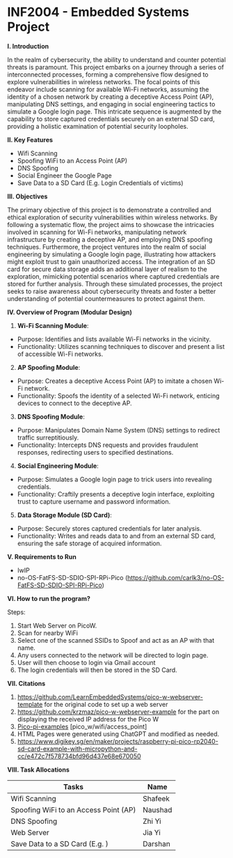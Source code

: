 # INF2004 - Embedded Systems Project
**I. Introduction**

In the realm of cybersecurity, the ability to understand and counter potential threats is paramount. This project embarks on a journey through a series of interconnected processes, forming a comprehensive flow designed to explore vulnerabilities in wireless networks. The focal points of this endeavor include scanning for available Wi-Fi networks, assuming the identity of a chosen network by creating a deceptive Access Point (AP), manipulating DNS settings, and engaging in social engineering tactics to simulate a Google login page. This intricate sequence is augmented by the capability to store captured credentials securely on an external SD card, providing a holistic examination of potential security loopholes.

**II. Key Features**

- Wifi Scanning
- Spoofing WiFi to an Access Point (AP)
- DNS Spoofing
- Social Engineer the Google Page 
- Save Data to a SD Card (E.g. Login Credentials of victims)

**III. Objectives**

The primary objective of this project is to demonstrate a controlled and ethical exploration of security vulnerabilities within wireless networks. By following a systematic flow, the project aims to showcase the intricacies involved in scanning for Wi-Fi networks, manipulating network infrastructure by creating a deceptive AP, and employing DNS spoofing techniques. Furthermore, the project ventures into the realm of social engineering by simulating a Google login page, illustrating how attackers might exploit trust to gain unauthorized access. The integration of an SD card for secure data storage adds an additional layer of realism to the exploration, mimicking potential scenarios where captured credentials are stored for further analysis. Through these simulated processes, the project seeks to raise awareness about cybersecurity threats and foster a better understanding of potential countermeasures to protect against them.

**IV. Overview of Program (Modular Design)**

1. **Wi-Fi Scanning Module**:

- Purpose: Identifies and lists available Wi-Fi networks in the vicinity.
- Functionality: Utilizes scanning techniques to discover and present a list of accessible Wi-Fi networks.

2. **AP Spoofing Module**:

- Purpose: Creates a deceptive Access Point (AP) to imitate a chosen Wi-Fi network.
- Functionality: Spoofs the identity of a selected Wi-Fi network, enticing devices to connect to the deceptive AP.

3. **DNS Spoofing Module**:

- Purpose: Manipulates Domain Name System (DNS) settings to redirect traffic surreptitiously.
- Functionality: Intercepts DNS requests and provides fraudulent responses, redirecting users to specified destinations.

4. **Social Engineering Module**:

- Purpose: Simulates a Google login page to trick users into revealing credentials.
- Functionality: Craftily presents a deceptive login interface, exploiting trust to capture username and password information.

5. **Data Storage Module (SD Card)**:

- Purpose: Securely stores captured credentials for later analysis.
- Functionality: Writes and reads data to and from an external SD card, ensuring the safe storage of acquired information.

**V. Requirements to Run**

- lwIP
- no-OS-FatFS-SD-SDIO-SPI-RPi-Pico (https://github.com/carlk3/no-OS-FatFS-SD-SDIO-SPI-RPi-Pico)

**VI. How to run the program?**

Steps:
1. Start Web Server on PicoW.
2. Scan for nearby WiFi
3. Select one of the scanned SSIDs to Spoof and act as an AP with that name.
4. Any users connected to the network will be directed to login page.
5. User will then choose to login via Gmail account
6. The login credentials will then be stored in the SD Card.

**VII. Citations**

1. https://github.com/LearnEmbeddedSystems/pico-w-webserver-template for the original code to set up a web server
2. https://github.com/krzmaz/pico-w-webserver-example for the part on displaying the received IP address for the Pico W
3. [Pico-pi-examples](https://github.com/raspberrypi/pico-examples) [pico_w/wifi/access_point]
4. HTML Pages were generated using ChatGPT and modified as needed.
5. https://www.digikey.sg/en/maker/projects/raspberry-pi-pico-rp2040-sd-card-example-with-micropython-and-cc/e472c7f578734bfd96d437e68e670050

**VIII. Task Allocations**

| Tasks  | Name |
| ------------- | ------------- |
| Wifi Scanning  | Shafeek  |
| Spoofing WiFi to an Access Point (AP)  | Naushad  |
| DNS Spoofing  | Zhi Yi  |
| Web Server | Jia  Yi |
| Save Data to a SD Card (E.g. )  | Darshan  |
